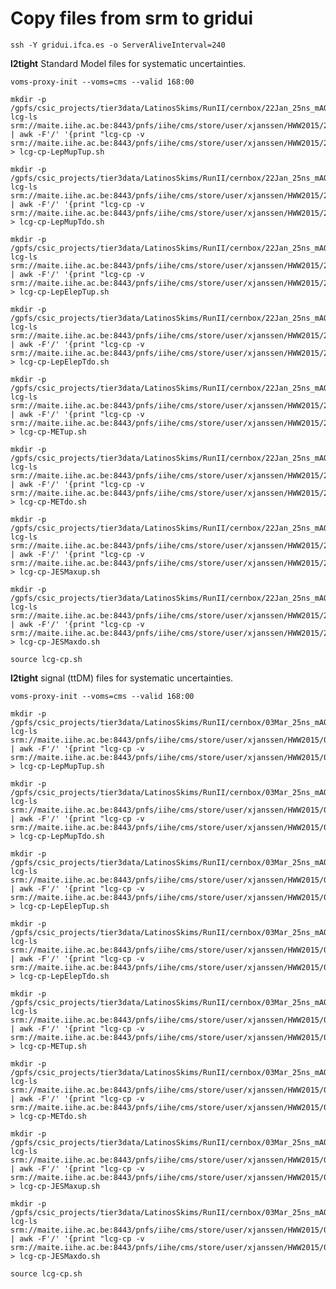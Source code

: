 Copy files from srm to gridui
====

    ssh -Y gridui.ifca.es -o ServerAliveInterval=240


**l2tight** Standard Model files for systematic uncertainties.

    voms-proxy-init --voms=cms --valid 168:00

    mkdir -p /gpfs/csic_projects/tier3data/LatinosSkims/RunII/cernbox/22Jan_25ns_mAODv2_MC/MCl2loose__hadd__bSFL2pTEff__l2tight__LepMupTup
    lcg-ls srm://maite.iihe.ac.be:8443/pnfs/iihe/cms/store/user/xjanssen/HWW2015/22Jan_25ns_mAODv2_MC/MCl2loose__hadd__bSFL2pTEff__l2tight__LepMupTup | awk -F'/' '{print "lcg-cp -v srm://maite.iihe.ac.be:8443/pnfs/iihe/cms/store/user/xjanssen/HWW2015/22Jan_25ns_mAODv2_MC/MCl2loose__hadd__bSFL2pTEff__l2tight__LepMupTup/"$11,"/gpfs/csic_projects/tier3data/LatinosSkims/RunII/cernbox/22Jan_25ns_mAODv2_MC/MCl2loose__hadd__bSFL2pTEff__l2tight__LepMupTup/"$11}' > lcg-cp-LepMupTup.sh

    mkdir -p /gpfs/csic_projects/tier3data/LatinosSkims/RunII/cernbox/22Jan_25ns_mAODv2_MC/MCl2loose__hadd__bSFL2pTEff__l2tight__LepMupTdo
    lcg-ls srm://maite.iihe.ac.be:8443/pnfs/iihe/cms/store/user/xjanssen/HWW2015/22Jan_25ns_mAODv2_MC/MCl2loose__hadd__bSFL2pTEff__l2tight__LepMupTdo | awk -F'/' '{print "lcg-cp -v srm://maite.iihe.ac.be:8443/pnfs/iihe/cms/store/user/xjanssen/HWW2015/22Jan_25ns_mAODv2_MC/MCl2loose__hadd__bSFL2pTEff__l2tight__LepMupTdo/"$11,"/gpfs/csic_projects/tier3data/LatinosSkims/RunII/cernbox/22Jan_25ns_mAODv2_MC/MCl2loose__hadd__bSFL2pTEff__l2tight__LepMupTdo/"$11}' > lcg-cp-LepMupTdo.sh

    mkdir -p /gpfs/csic_projects/tier3data/LatinosSkims/RunII/cernbox/22Jan_25ns_mAODv2_MC/MCl2loose__hadd__bSFL2pTEff__l2tight__LepElepTup
    lcg-ls srm://maite.iihe.ac.be:8443/pnfs/iihe/cms/store/user/xjanssen/HWW2015/22Jan_25ns_mAODv2_MC/MCl2loose__hadd__bSFL2pTEff__l2tight__LepElepTup | awk -F'/' '{print "lcg-cp -v srm://maite.iihe.ac.be:8443/pnfs/iihe/cms/store/user/xjanssen/HWW2015/22Jan_25ns_mAODv2_MC/MCl2loose__hadd__bSFL2pTEff__l2tight__LepElepTup/"$11,"/gpfs/csic_projects/tier3data/LatinosSkims/RunII/cernbox/22Jan_25ns_mAODv2_MC/MCl2loose__hadd__bSFL2pTEff__l2tight__LepElepTup/"$11}' > lcg-cp-LepElepTup.sh

    mkdir -p /gpfs/csic_projects/tier3data/LatinosSkims/RunII/cernbox/22Jan_25ns_mAODv2_MC/MCl2loose__hadd__bSFL2pTEff__l2tight__LepElepTdo
    lcg-ls srm://maite.iihe.ac.be:8443/pnfs/iihe/cms/store/user/xjanssen/HWW2015/22Jan_25ns_mAODv2_MC/MCl2loose__hadd__bSFL2pTEff__l2tight__LepElepTdo | awk -F'/' '{print "lcg-cp -v srm://maite.iihe.ac.be:8443/pnfs/iihe/cms/store/user/xjanssen/HWW2015/22Jan_25ns_mAODv2_MC/MCl2loose__hadd__bSFL2pTEff__l2tight__LepElepTdo/"$11,"/gpfs/csic_projects/tier3data/LatinosSkims/RunII/cernbox/22Jan_25ns_mAODv2_MC/MCl2loose__hadd__bSFL2pTEff__l2tight__LepElepTdo/"$11}' > lcg-cp-LepElepTdo.sh

    mkdir -p /gpfs/csic_projects/tier3data/LatinosSkims/RunII/cernbox/22Jan_25ns_mAODv2_MC/MCl2loose__hadd__bSFL2pTEff__l2tight__METup
    lcg-ls srm://maite.iihe.ac.be:8443/pnfs/iihe/cms/store/user/xjanssen/HWW2015/22Jan_25ns_mAODv2_MC/MCl2loose__hadd__bSFL2pTEff__l2tight__METup | awk -F'/' '{print "lcg-cp -v srm://maite.iihe.ac.be:8443/pnfs/iihe/cms/store/user/xjanssen/HWW2015/22Jan_25ns_mAODv2_MC/MCl2loose__hadd__bSFL2pTEff__l2tight__METup/"$11,"/gpfs/csic_projects/tier3data/LatinosSkims/RunII/cernbox/22Jan_25ns_mAODv2_MC/MCl2loose__hadd__bSFL2pTEff__l2tight__METup/"$11}' > lcg-cp-METup.sh

    mkdir -p /gpfs/csic_projects/tier3data/LatinosSkims/RunII/cernbox/22Jan_25ns_mAODv2_MC/MCl2loose__hadd__bSFL2pTEff__l2tight__METdo
    lcg-ls srm://maite.iihe.ac.be:8443/pnfs/iihe/cms/store/user/xjanssen/HWW2015/22Jan_25ns_mAODv2_MC/MCl2loose__hadd__bSFL2pTEff__l2tight__METdo | awk -F'/' '{print "lcg-cp -v srm://maite.iihe.ac.be:8443/pnfs/iihe/cms/store/user/xjanssen/HWW2015/22Jan_25ns_mAODv2_MC/MCl2loose__hadd__bSFL2pTEff__l2tight__METdo/"$11,"/gpfs/csic_projects/tier3data/LatinosSkims/RunII/cernbox/22Jan_25ns_mAODv2_MC/MCl2loose__hadd__bSFL2pTEff__l2tight__METdo/"$11}' > lcg-cp-METdo.sh

    mkdir -p /gpfs/csic_projects/tier3data/LatinosSkims/RunII/cernbox/22Jan_25ns_mAODv2_MC/MCl2loose__hadd__bSFL2pTEff__l2tight__JESMaxup
    lcg-ls srm://maite.iihe.ac.be:8443/pnfs/iihe/cms/store/user/xjanssen/HWW2015/22Jan_25ns_mAODv2_MC/MCl2loose__hadd__bSFL2pTEff__l2tight__JESMaxup | awk -F'/' '{print "lcg-cp -v srm://maite.iihe.ac.be:8443/pnfs/iihe/cms/store/user/xjanssen/HWW2015/22Jan_25ns_mAODv2_MC/MCl2loose__hadd__bSFL2pTEff__l2tight__JESMaxup/"$11,"/gpfs/csic_projects/tier3data/LatinosSkims/RunII/cernbox/22Jan_25ns_mAODv2_MC/MCl2loose__hadd__bSFL2pTEff__l2tight__JESMaxup/"$11}' > lcg-cp-JESMaxup.sh

    mkdir -p /gpfs/csic_projects/tier3data/LatinosSkims/RunII/cernbox/22Jan_25ns_mAODv2_MC/MCl2loose__hadd__bSFL2pTEff__l2tight__JESMaxdo
    lcg-ls srm://maite.iihe.ac.be:8443/pnfs/iihe/cms/store/user/xjanssen/HWW2015/22Jan_25ns_mAODv2_MC/MCl2loose__hadd__bSFL2pTEff__l2tight__JESMaxdo | awk -F'/' '{print "lcg-cp -v srm://maite.iihe.ac.be:8443/pnfs/iihe/cms/store/user/xjanssen/HWW2015/22Jan_25ns_mAODv2_MC/MCl2loose__hadd__bSFL2pTEff__l2tight__JESMaxdo/"$11,"/gpfs/csic_projects/tier3data/LatinosSkims/RunII/cernbox/22Jan_25ns_mAODv2_MC/MCl2loose__hadd__bSFL2pTEff__l2tight__JESMaxdo/"$11}' > lcg-cp-JESMaxdo.sh

    source lcg-cp.sh


**l2tight** signal (ttDM) files for systematic uncertainties.

    voms-proxy-init --voms=cms --valid 168:00

    mkdir -p /gpfs/csic_projects/tier3data/LatinosSkims/RunII/cernbox/03Mar_25ns_mAODv2_MC/MCl2loose__hadd__bSFL2pTEff__l2tight__LepMupTup
    lcg-ls srm://maite.iihe.ac.be:8443/pnfs/iihe/cms/store/user/xjanssen/HWW2015/03Mar_25ns_mAODv2_MC/MCl2loose__hadd__bSFL2pTEff__l2tight__LepMupTup | awk -F'/' '{print "lcg-cp -v srm://maite.iihe.ac.be:8443/pnfs/iihe/cms/store/user/xjanssen/HWW2015/03Mar_25ns_mAODv2_MC/MCl2loose__hadd__bSFL2pTEff__l2tight__LepMupTup/"$11,"/gpfs/csic_projects/tier3data/LatinosSkims/RunII/cernbox/03Mar_25ns_mAODv2_MC/MCl2loose__hadd__bSFL2pTEff__l2tight__LepMupTup/"$11}' > lcg-cp-LepMupTup.sh

    mkdir -p /gpfs/csic_projects/tier3data/LatinosSkims/RunII/cernbox/03Mar_25ns_mAODv2_MC/MCl2loose__hadd__bSFL2pTEff__l2tight__LepMupTdo
    lcg-ls srm://maite.iihe.ac.be:8443/pnfs/iihe/cms/store/user/xjanssen/HWW2015/03Mar_25ns_mAODv2_MC/MCl2loose__hadd__bSFL2pTEff__l2tight__LepMupTdo | awk -F'/' '{print "lcg-cp -v srm://maite.iihe.ac.be:8443/pnfs/iihe/cms/store/user/xjanssen/HWW2015/03Mar_25ns_mAODv2_MC/MCl2loose__hadd__bSFL2pTEff__l2tight__LepMupTdo/"$11,"/gpfs/csic_projects/tier3data/LatinosSkims/RunII/cernbox/03Mar_25ns_mAODv2_MC/MCl2loose__hadd__bSFL2pTEff__l2tight__LepMupTdo/"$11}' > lcg-cp-LepMupTdo.sh

    mkdir -p /gpfs/csic_projects/tier3data/LatinosSkims/RunII/cernbox/03Mar_25ns_mAODv2_MC/MCl2loose__hadd__bSFL2pTEff__l2tight__LepElepTup
    lcg-ls srm://maite.iihe.ac.be:8443/pnfs/iihe/cms/store/user/xjanssen/HWW2015/03Mar_25ns_mAODv2_MC/MCl2loose__hadd__bSFL2pTEff__l2tight__LepElepTup | awk -F'/' '{print "lcg-cp -v srm://maite.iihe.ac.be:8443/pnfs/iihe/cms/store/user/xjanssen/HWW2015/03Mar_25ns_mAODv2_MC/MCl2loose__hadd__bSFL2pTEff__l2tight__LepElepTup/"$11,"/gpfs/csic_projects/tier3data/LatinosSkims/RunII/cernbox/03Mar_25ns_mAODv2_MC/MCl2loose__hadd__bSFL2pTEff__l2tight__LepElepTup/"$11}' > lcg-cp-LepElepTup.sh

    mkdir -p /gpfs/csic_projects/tier3data/LatinosSkims/RunII/cernbox/03Mar_25ns_mAODv2_MC/MCl2loose__hadd__bSFL2pTEff__l2tight__LepElepTdo
    lcg-ls srm://maite.iihe.ac.be:8443/pnfs/iihe/cms/store/user/xjanssen/HWW2015/03Mar_25ns_mAODv2_MC/MCl2loose__hadd__bSFL2pTEff__l2tight__LepElepTdo | awk -F'/' '{print "lcg-cp -v srm://maite.iihe.ac.be:8443/pnfs/iihe/cms/store/user/xjanssen/HWW2015/03Mar_25ns_mAODv2_MC/MCl2loose__hadd__bSFL2pTEff__l2tight__LepElepTdo/"$11,"/gpfs/csic_projects/tier3data/LatinosSkims/RunII/cernbox/03Mar_25ns_mAODv2_MC/MCl2loose__hadd__bSFL2pTEff__l2tight__LepElepTdo/"$11}' > lcg-cp-LepElepTdo.sh

    mkdir -p /gpfs/csic_projects/tier3data/LatinosSkims/RunII/cernbox/03Mar_25ns_mAODv2_MC/MCl2loose__hadd__bSFL2pTEff__l2tight__METup
    lcg-ls srm://maite.iihe.ac.be:8443/pnfs/iihe/cms/store/user/xjanssen/HWW2015/03Mar_25ns_mAODv2_MC/MCl2loose__hadd__bSFL2pTEff__l2tight__METup | awk -F'/' '{print "lcg-cp -v srm://maite.iihe.ac.be:8443/pnfs/iihe/cms/store/user/xjanssen/HWW2015/03Mar_25ns_mAODv2_MC/MCl2loose__hadd__bSFL2pTEff__l2tight__METup/"$11,"/gpfs/csic_projects/tier3data/LatinosSkims/RunII/cernbox/03Mar_25ns_mAODv2_MC/MCl2loose__hadd__bSFL2pTEff__l2tight__METup/"$11}' > lcg-cp-METup.sh

    mkdir -p /gpfs/csic_projects/tier3data/LatinosSkims/RunII/cernbox/03Mar_25ns_mAODv2_MC/MCl2loose__hadd__bSFL2pTEff__l2tight__METdo
    lcg-ls srm://maite.iihe.ac.be:8443/pnfs/iihe/cms/store/user/xjanssen/HWW2015/03Mar_25ns_mAODv2_MC/MCl2loose__hadd__bSFL2pTEff__l2tight__METdo | awk -F'/' '{print "lcg-cp -v srm://maite.iihe.ac.be:8443/pnfs/iihe/cms/store/user/xjanssen/HWW2015/03Mar_25ns_mAODv2_MC/MCl2loose__hadd__bSFL2pTEff__l2tight__METdo/"$11,"/gpfs/csic_projects/tier3data/LatinosSkims/RunII/cernbox/03Mar_25ns_mAODv2_MC/MCl2loose__hadd__bSFL2pTEff__l2tight__METdo/"$11}' > lcg-cp-METdo.sh

    mkdir -p /gpfs/csic_projects/tier3data/LatinosSkims/RunII/cernbox/03Mar_25ns_mAODv2_MC/MCl2loose__hadd__bSFL2pTEff__l2tight__JESMaxup
    lcg-ls srm://maite.iihe.ac.be:8443/pnfs/iihe/cms/store/user/xjanssen/HWW2015/03Mar_25ns_mAODv2_MC/MCl2loose__hadd__bSFL2pTEff__l2tight__JESMaxup | awk -F'/' '{print "lcg-cp -v srm://maite.iihe.ac.be:8443/pnfs/iihe/cms/store/user/xjanssen/HWW2015/03Mar_25ns_mAODv2_MC/MCl2loose__hadd__bSFL2pTEff__l2tight__JESMaxup/"$11,"/gpfs/csic_projects/tier3data/LatinosSkims/RunII/cernbox/03Mar_25ns_mAODv2_MC/MCl2loose__hadd__bSFL2pTEff__l2tight__JESMaxup/"$11}' > lcg-cp-JESMaxup.sh

    mkdir -p /gpfs/csic_projects/tier3data/LatinosSkims/RunII/cernbox/03Mar_25ns_mAODv2_MC/MCl2loose__hadd__bSFL2pTEff__l2tight__JESMaxdo
    lcg-ls srm://maite.iihe.ac.be:8443/pnfs/iihe/cms/store/user/xjanssen/HWW2015/03Mar_25ns_mAODv2_MC/MCl2loose__hadd__bSFL2pTEff__l2tight__JESMaxdo | awk -F'/' '{print "lcg-cp -v srm://maite.iihe.ac.be:8443/pnfs/iihe/cms/store/user/xjanssen/HWW2015/03Mar_25ns_mAODv2_MC/MCl2loose__hadd__bSFL2pTEff__l2tight__JESMaxdo/"$11,"/gpfs/csic_projects/tier3data/LatinosSkims/RunII/cernbox/03Mar_25ns_mAODv2_MC/MCl2loose__hadd__bSFL2pTEff__l2tight__JESMaxdo/"$11}' > lcg-cp-JESMaxdo.sh

    source lcg-cp.sh
